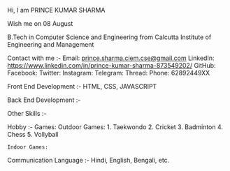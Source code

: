 Hi, I am PRINCE KUMAR SHARMA

Wish me on 08 August

B.Tech in Computer Science and Engineering from Calcutta Institute of Engineering and Management 

Contact with me :-
  Email: prince.sharma.ciem.cse@gmail.com
  LinkedIn: https://www.linkedin.com/in/prince-kumar-sharma-873549202/
  GitHub:
  Facebook:
  Twitter:
  Instagram:
  Telegram:
  Thread:
  Phone: 62892449XX
  
Front End Development :-
  HTML, CSS, JAVASCRIPT

Back End Development :-


Other Skills :-

Hobby :-
  Games:
    Outdoor Games:
      1. Taekwondo
      2. Cricket
      3. Badminton
      4. Chess
      5. Vollyball
    
    Indoor Games:
      
      

Communication Language :- Hindi, English, Bengali, etc.



